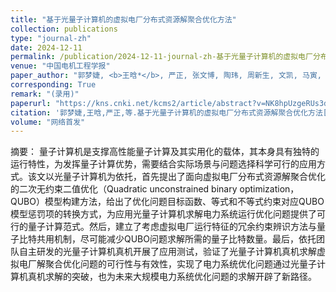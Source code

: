 ```yaml
---
title: "基于光量子计算机的虚拟电厂分布式资源解聚合优化方法"
collection: publications
type: "journal-zh"
date: 2024-12-11
permalink: /publication/2024-12-11-journal-zh-基于光量子计算机的虚拟电厂分布式资源解聚合优化方法
venue: "中国电机工程学报"
paper_author: "郭梦婕, <b>王晗*</b>, 严正, 张文博, 陶玮, 周新生, 文凯, 马寅, 魏海"
corresponding: True
remark: "(录用)"
paperurl: "https://kns.cnki.net/kcms2/article/abstract?v=NK8hpUzgeRUs3dcrsqKqf0gcUrpsB0CNWjkJ3LSW95cJU1VyJOWg1V0x7beEnxWN6FFU8Kez7KGN3xhCi5bvKhFmGGVLT1YUhvUqZv6iiypfbYN82fPpQbQR6aB3D2u6L2iyLioO2DZfCD3fh3dwhvoBklmg_n37E-69_3cBQCKeXbkxbOAVU1siCpuGaimx&uniplatform=NZKPT&language=CHS"
citation: '郭梦婕,王晗,严正,等.基于光量子计算机的虚拟电厂分布式资源解聚合优化方法[J/OL].中国电机工程学报, 1-12[2024-12-11].'
volume: "网络首发"
---
```


摘要：
量子计算机是支撑高性能量子计算及其实用化的载体，其本身具有独特的运行特性，为发挥量子计算优势，需要结合实际场景与问题选择科学可行的应用方式。该文以光量子计算机为依托，首先提出了面向虚拟电厂分布式资源解聚合优化的二次无约束二值优化（Quadratic unconstrained binary optimization，QUBO）模型构建方法，给出了优化问题目标函数、等式和不等式约束对应QUBO模型惩罚项的转换方式，为应用光量子计算机求解电力系统运行优化问题提供了可行的量子计算范式。然后，建立了考虑虚拟电厂运行特征的冗余约束辨识方法与量子比特共用机制，尽可能减少QUBO问题求解所需的量子比特数量。最后，依托团队自主研发的光量子计算机真机开展了应用测试，验证了光量子计算机真机求解虚拟电厂解聚合优化问题的可行性与有效性，实现了电力系统优化问题通过光量子计算机真机求解的突破，也为未来大规模电力系统优化问题的求解开辟了新路径。
